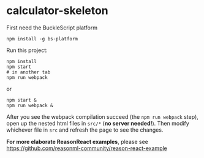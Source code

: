# calculator-skeleton


First need the BuckleScript platform
```
npm install -g bs-platform
```

Run this project:

```
npm install
npm start
# in another tab
npm run webpack
```

or

```
npm start &
npm run webpack &
```

After you see the webpack compilation succeed (the `npm run webpack` step), open up the nested html files in `src/*` (**no server needed!**). Then modify whichever file in `src` and refresh the page to see the changes.

**For more elaborate ReasonReact examples**, please see https://github.com/reasonml-community/reason-react-example
